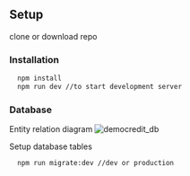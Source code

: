 
## Setup

clone or download repo
### Installation
```bash
  npm install 
  npm run dev //to start development server
```
### Database
Entity relation diagram
![democredit_db](https://user-images.githubusercontent.com/74376773/195471155-f6f9e101-ad54-431e-a1dc-a7fe4141008e.png)

Setup database tables
```bash
  npm run migrate:dev //dev or production
```
